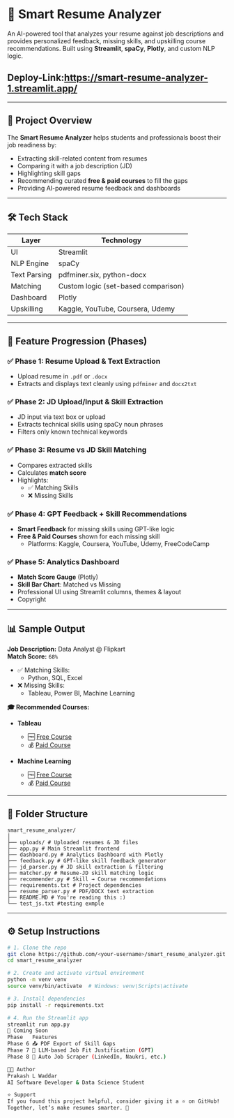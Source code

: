 # 🧠 Smart Resume Analyzer

An AI-powered tool that analyzes your resume against job descriptions and provides personalized feedback, missing skills, and upskilling course recommendations. Built using **Streamlit**, **spaCy**, **Plotly**, and custom NLP logic.

## **Deploy-Link:https://smart-resume-analyzer-1.streamlit.app/**

---

## 📌 Project Overview

The **Smart Resume Analyzer** helps students and professionals boost their job readiness by:

- Extracting skill-related content from resumes
- Comparing it with a job description (JD)
- Highlighting skill gaps
- Recommending curated **free & paid courses** to fill the gaps
- Providing AI-powered resume feedback and dashboards

---

## 🛠️ Tech Stack

| Layer        | Technology                         |
|--------------|-------------------------------------|
| UI           | Streamlit                           |
| NLP Engine   | spaCy                               |
| Text Parsing | pdfminer.six, python-docx           |
| Matching     | Custom logic (set-based comparison) |
| Dashboard    | Plotly                              |
| Upskilling   | Kaggle, YouTube, Coursera, Udemy    |

---

## 🚀 Feature Progression (Phases)

### ✅ Phase 1: Resume Upload & Text Extraction
- Upload resume in `.pdf` or `.docx`
- Extracts and displays text cleanly using `pdfminer` and `docx2txt`

### ✅ Phase 2: JD Upload/Input & Skill Extraction
- JD input via text box or upload
- Extracts technical skills using spaCy noun phrases
- Filters only known technical keywords

### ✅ Phase 3: Resume vs JD Skill Matching
- Compares extracted skills
- Calculates **match score**
- Highlights:
  - ✅ Matching Skills
  - ❌ Missing Skills

### ✅ Phase 4: GPT Feedback + Skill Recommendations
- **Smart Feedback** for missing skills using GPT-like logic
- **Free & Paid Courses** shown for each missing skill
  - Platforms: Kaggle, Coursera, YouTube, Udemy, FreeCodeCamp

### ✅ Phase 5: Analytics Dashboard
- **Match Score Gauge** (Plotly)
- **Skill Bar Chart**: Matched vs Missing
- Professional UI using Streamlit columns, themes & layout
- Copyright

---

## 📊 Sample Output

**Job Description:** Data Analyst @ Flipkart  
**Match Score:** `68%`

- ✅ Matching Skills:
  - Python, SQL, Excel
- ❌ Missing Skills:
  - Tableau, Power BI, Machine Learning

**🎓 Recommended Courses:**

- **Tableau**
  - 🆓 [Free Course](https://www.youtube.com/playlist?list=PLUaB-1hjhk8H48Pj32z4GZgGWyylqv85f)
  - 💰 [Paid Course](https://www.tableau.com/learn/training/20221)

- **Machine Learning**
  - 🆓 [Free Course](https://www.kaggle.com/learn/intro-to-machine-learning)
  - 💰 [Paid Course](https://www.coursera.org/learn/machine-learning)

---

## 📁 Folder Structure
    smart_resume_analyzer/
    │
    ├── uploads/ # Uploaded resumes & JD files
    ├── app.py # Main Streamlit frontend
    ├── dashboard.py # Analytics Dashboard with Plotly
    ├── feedback.py # GPT-like skill feedback generator
    ├── jd_parser.py # JD skill extraction & filtering
    ├── matcher.py # Resume-JD skill matching logic
    ├── recommender.py # Skill → Course recommendations
    ├── requirements.txt # Project dependencies
    ├── resume_parser.py # PDF/DOCX text extraction
    ├── README.MD # You're reading this :)
    └── test_js.txt #testing exmple

---

## ⚙️ Setup Instructions

```bash
# 1. Clone the repo
git clone https://github.com/<your-username>/smart_resume_analyzer.git
cd smart_resume_analyzer

# 2. Create and activate virtual environment
python -m venv venv
source venv/bin/activate  # Windows: venv\Scripts\activate

# 3. Install dependencies
pip install -r requirements.txt

# 4. Run the Streamlit app
streamlit run app.py
🧩 Coming Soon
Phase	Features
Phase 6	📤 PDF Export of Skill Gaps
Phase 7	🧠 LLM-based Job Fit Justification (GPT)
Phase 8	🔎 Auto Job Scraper (LinkedIn, Naukri, etc.)

👨‍💻 Author
Prakash L Waddar
AI Software Developer & Data Science Student

⭐ Support
If you found this project helpful, consider giving it a ⭐ on GitHub!
Together, let’s make resumes smarter. 🚀